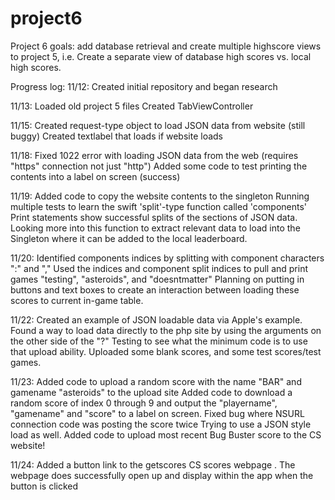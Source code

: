 # project6


Project 6 goals: add database retrieval and create multiple highscore views to project 5, i.e. Create a separate view of database high scores vs. local high scores.


Progress log:
11/12: Created initial repository and began research

11/13:  Loaded old project 5 files
            Created TabViewController


11/15:  Created request-type object to load JSON data from website (still buggy)
            Created textlabel that loads if website loads

11/18: Fixed 1022 error with loading JSON data from the web (requires "https" connection not just "http")
            Added some code to test printing the contents into a label on screen (success)

11/19:  Added code to copy the website contents to the singleton
            Running multiple tests to learn the swift 'split'-type function called 'components'
            Print statements show successful splits of the sections of JSON data.
            Looking more into this function to extract relevant data to load into the Singleton where it can be added to the local leaderboard. 

11/20:  Identified components indices by splitting with component characters ":" and ","
            Used the indices and component split indices to pull and print games "testing", "asteroids", and "doesntmatter"
            Planning on putting in buttons and text boxes to create an interaction between loading these scores to current in-game table.

11/22:  Created an example of JSON loadable data via Apple's example.
            Found a way to load data directly to the php site by using the arguments on the other side of the "?"
            Testing to see what the minimum code is to use that upload ability.
            Uploaded some blank scores, and some test scores/test games.


11/23:  Added code to upload a random score with the name "BAR" and gamename "asteroids" to the upload site
            Added code to download a random score of index 0 through 9 and output the "playername", "gamename" and "score" to a label on screen.
            Fixed bug where NSURL connection code was posting the score twice
            Trying to use a JSON style load as well.
            Added code to upload most recent Bug Buster score to the CS website!

11/24:  Added a button link to the getscores CS scores webpage .  The webpage does successfully open up and display within the app when the button is clicked
            
        
